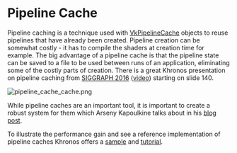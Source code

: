 # Pipeline Cache

Pipeline caching is a technique used with [VkPipelineCache](https://www.khronos.org/registry/vulkan/specs/1.1/html/vkspec.html#VkPipelineCache) objects to reuse pipelines that have already been created. Pipeline creation can be somewhat costly - it has to compile the shaders at creation time for example. The big advantage of a pipeline cache is that the pipeline state can be saved to a file to be used between runs of an application, eliminating some of the costly parts of creation. There is a great Khronos presentation on pipeline caching from [SIGGRAPH 2016](https://www.khronos.org/assets/uploads/developers/library/2016-siggraph/3D-BOF-SIGGRAPH_Jul16.pdf) ([video](https://www.youtube.com/watch?v=owuJRPKIUAg&t=1045s)) starting on slide 140.

![pipeline_cache_cache.png](../images/pipeline_cache_cache.png)

While pipeline caches are an important tool, it is important to create a robust system for them which Arseny Kapoulkine talks about in his [blog post](https://zeux.io/2019/07/17/serializing-pipeline-cache/).

To illustrate the performance gain and see a reference implementation of pipeline caches Khronos offers a [sample](https://github.com/KhronosGroup/Vulkan-Samples/tree/master/samples/performance/pipeline_cache) and [tutorial](https://github.com/KhronosGroup/Vulkan-Samples/blob/master/samples/performance/pipeline_cache/pipeline_cache_tutorial.md).
